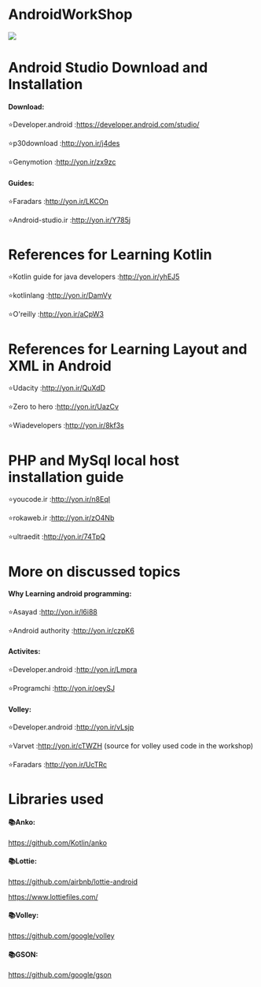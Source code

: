# AndroidWorkShop
![](https://www.photobox.co.uk/my/photo/full?photo_id=501208522312)

# Android Studio Download and Installation
#### Download:

:star:Developer.android :https://developer.android.com/studio/

:star:p30download :http://yon.ir/j4des

:star:Genymotion :http://yon.ir/zx9zc

#### Guides:

:star:Faradars :http://yon.ir/LKCOn

:star:Android-studio.ir :http://yon.ir/Y785j

# References for Learning Kotlin
:star:Kotlin guide for java developers :http://yon.ir/yhEJ5

:star:kotlinlang :http://yon.ir/DamVy

:star:O'reilly :http://yon.ir/aCpW3

# References for Learning Layout and XML in Android
:star:Udacity :http://yon.ir/QuXdD

:star:Zero to hero :http://yon.ir/UazCv

:star:Wiadevelopers :http://yon.ir/8kf3s

# PHP and MySql local host installation guide
:star:youcode.ir :http://yon.ir/n8EqI

:star:rokaweb.ir :http://yon.ir/zO4Nb

:star:ultraedit :http://yon.ir/74TpQ

# More on discussed topics
#### Why Learning android programming:
:star:Asayad :http://yon.ir/l6i88

:star:Android authority :http://yon.ir/czpK6

#### Activites:
:star:Developer.android :http://yon.ir/Lmpra

:star:Programchi :http://yon.ir/oeySJ

#### Volley:
:star:Developer.android :http://yon.ir/vLsjp

:star:Varvet :http://yon.ir/cTWZH (source for volley used code in the workshop)

:star:Faradars :http://yon.ir/UcTRc

# Libraries used
#### :books:Anko:

https://github.com/Kotlin/anko

#### :books:Lottie:

https://github.com/airbnb/lottie-android

https://www.lottiefiles.com/

#### :books:Volley:

https://github.com/google/volley

#### :books:GSON:

https://github.com/google/gson


